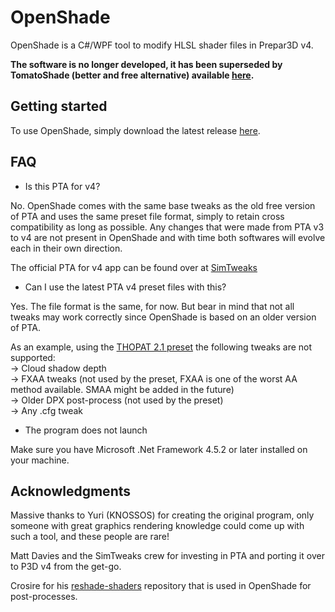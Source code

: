 # OpenShade
OpenShade is a C#/WPF tool to modify HLSL shader files in Prepar3D v4.

**The software is no longer developed, it has been superseded by TomatoShade (better and free alternative) available [here](https://live-cockpits.weebly.com/uploads/1/1/9/4/119425006/tomatoshade.zip).**

## Getting started
To use OpenShade, simply download the latest release [here](https://github.com/LB767/OpenShade/releases).

## FAQ
- Is this PTA for v4?

No. OpenShade comes with the same base tweaks as the old free version of PTA and uses the same preset file format, simply to retain cross compatibility as long as possible.
Any changes that were made from PTA v3 to v4 are not present in OpenShade and with time both softwares will evolve each in their own direction.

The official PTA for v4 app can be found over at [SimTweaks](https://simtweaks.com/)

- Can I use the latest PTA v4 preset files with this?

Yes. The file format is the same, for now. But bear in mind that not all tweaks may work correctly since OpenShade is based on an older version of PTA.

As an example, using the [THOPAT 2.1 preset](https://www.sass-projects.info/thopat/) the following tweaks are not supported:    
  → Cloud shadow depth   
  → FXAA tweaks (not used by the preset, FXAA is one of the worst AA method available. SMAA might be added in the future)  
  → Older DPX post-process (not used by the preset)  
  → Any .cfg tweak

- The program does not launch

Make sure you have Microsoft .Net Framework 4.5.2 or later installed on your machine.

## Acknowledgments
Massive thanks to Yuri (KNOSSOS) for creating the original program, only someone with great graphics rendering knowledge could come up with such a tool, and these people are rare!

Matt Davies and the SimTweaks crew for investing in PTA and porting it over to P3D v4 from the get-go.

Crosire for his [reshade-shaders](https://github.com/crosire/reshade-shaders) repository that is used in OpenShade for post-processes.
